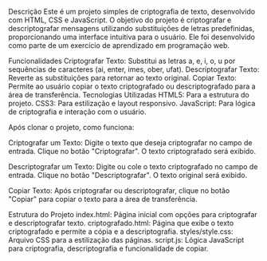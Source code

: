 Descrição
Este é um projeto simples de criptografia de texto, desenvolvido com HTML, CSS e JavaScript. O objetivo do projeto é criptografar e descriptografar mensagens utilizando substituições de letras predefinidas, proporcionando uma interface intuitiva para o usuário. Ele foi desenvolvido como parte de um exercício de aprendizado em programação web.

Funcionalidades
Criptografar Texto: Substitui as letras a, e, i, o, u por sequências de caracteres (ai, enter, imes, ober, ufat).
Descriptografar Texto: Reverte as substituições para retornar ao texto original.
Copiar Texto: Permite ao usuário copiar o texto criptografado ou descriptografado para a área de transferência.
Tecnologias Utilizadas
HTML5: Para a estrutura do projeto.
CSS3: Para estilização e layout responsivo.
JavaScript: Para lógica de criptografia e interação com o usuário.

Após clonar o projeto, como funciona:

Criptografar um Texto:
Digite o texto que deseja criptografar no campo de entrada.
Clique no botão "Criptografar".
O texto criptografado será exibido.

Descriptografar um Texto:
Digite ou cole o texto criptografado no campo de entrada.
Clique no botão "Descriptografar".
O texto original será exibido.

Copiar Texto:
Após criptografar ou descriptografar, clique no botão "Copiar" para copiar o texto para a área de transferência.

Estrutura do Projeto
index.html: Página inicial com opções para criptografar e descriptografar texto.
criptografado.html: Página que exibe o texto criptografado e permite a cópia e a descriptografia.
styles/style.css: Arquivo CSS para a estilização das páginas.
script.js: Lógica JavaScript para criptografia, descriptografia e funcionalidade de copiar.
